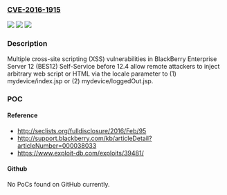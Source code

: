 ### [CVE-2016-1915](https://cve.mitre.org/cgi-bin/cvename.cgi?name=CVE-2016-1915)
![](https://img.shields.io/static/v1?label=Product&message=n%2Fa&color=blue)
![](https://img.shields.io/static/v1?label=Version&message=n%2Fa&color=blue)
![](https://img.shields.io/static/v1?label=Vulnerability&message=n%2Fa&color=brighgreen)

### Description

Multiple cross-site scripting (XSS) vulnerabilities in BlackBerry Enterprise Server 12 (BES12) Self-Service before 12.4 allow remote attackers to inject arbitrary web script or HTML via the locale parameter to (1) mydevice/index.jsp or (2) mydevice/loggedOut.jsp.

### POC

#### Reference
- http://seclists.org/fulldisclosure/2016/Feb/95
- http://support.blackberry.com/kb/articleDetail?articleNumber=000038033
- https://www.exploit-db.com/exploits/39481/

#### Github
No PoCs found on GitHub currently.

